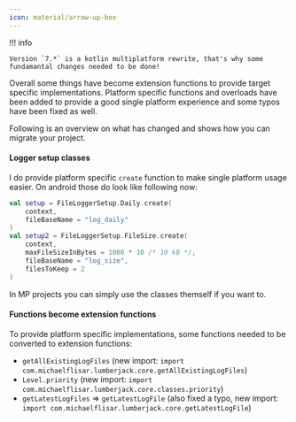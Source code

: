 ```yaml
---
icon: material/arrow-up-box
---
```


!!! info

    Version `7.*` is a kotlin multiplatform rewrite, that's why some fundamantal changes needed to be done!

Overall some things have become extension functions to provide target specific implementations. Platform specific functions and overloads have been added to provide a good single platform experience and some typos have been fixed as well.

Following is an overview on what has changed and shows how you can migrate your project.

#### Logger setup classes

I do provide platform specific `create` function to make single platform usage easier. On android those do look like following now:

```kotlin
val setup = FileLoggerSetup.Daily.create(
    context, 
    fileBaseName = "log_daily"
)
val setup2 = FileLoggerSetup.FileSize.create(
    context, 
    maxFileSizeInBytes = 1000 * 10 /* 10 kB */,  
    fileBaseName = "log_size", 
    filesToKeep = 2
)
```

In MP projects you can simply use the classes themself if you want to.

#### Functions become extension functions

To provide platform specific implementations, some functions needed to be converted to extension functions:

* `getAllExistingLogFiles` (new import: `import com.michaelflisar.lumberjack.core.getAllExistingLogFiles`)
* `Level.priority` (new import: `import com.michaelflisar.lumberjack.core.classes.priority`)
* `getLatestLogFiles` => `getLatestLogFile` (also fixed a typo, new import: `import com.michaelflisar.lumberjack.core.getLatestLogFile`)